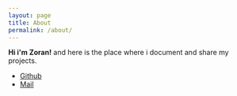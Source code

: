 ```yaml
---
layout: page
title: About
permalink: /about/
---
```

**Hi i'm Zoran!** and here is the place where i document and share my projects.

* [Github](http://github.com/zoranzzl)
* [Mail](zoranzhang@outlook.com)
